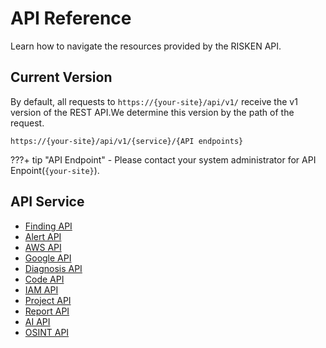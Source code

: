 # API Reference

Learn how to navigate the resources provided by the RISKEN API.

## Current Version

By default, all requests to `https://{your-site}/api/v1/` receive the v1 version of the REST API.We determine this version by the path of the request.

```
https://{your-site}/api/v1/{service}/{API endpoints}
```

???+ tip "API Endpoint"
    - Please contact your system administrator for API Enpoint(`{your-site}`).


## API Service

- [Finding API](/reference/api_finding/)
- [Alert API](/reference/api_alert/)
- [AWS API](/reference/api_aws/)
- [Google API](/reference/api_google/)
- [Diagnosis API](/reference/api_diagnosis/)
- [Code API](/reference/api_code/)
- [IAM API](/reference/api_iam/)
- [Project API](/reference/api_project/)
- [Report API](/reference/api_report/)
- [AI API](/reference/api_ai/)
- [OSINT API](/reference/api_osint/)
